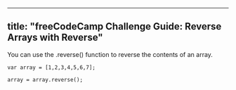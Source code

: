 
---
title: "freeCodeCamp Challenge Guide: Reverse Arrays with Reverse"
---

You can use the .reverse() function to reverse the contents of an array.

    var array = [1,2,3,4,5,6,7];

    array = array.reverse();
